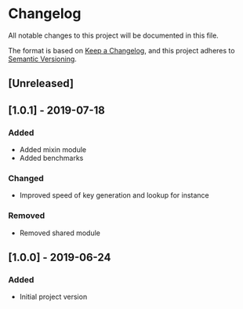 # Changelog
All notable changes to this project will be documented in this file.

The format is based on [Keep a Changelog](https://keepachangelog.com/en/1.0.0/),
and this project adheres to [Semantic Versioning](https://semver.org/spec/v2.0.0.html).

## [Unreleased]

## [1.0.1] - 2019-07-18
### Added
- Added mixin module
- Added benchmarks
### Changed
- Improved speed of key generation and lookup for instance
### Removed
- Removed shared module

## [1.0.0] - 2019-06-24
### Added
- Initial project version

